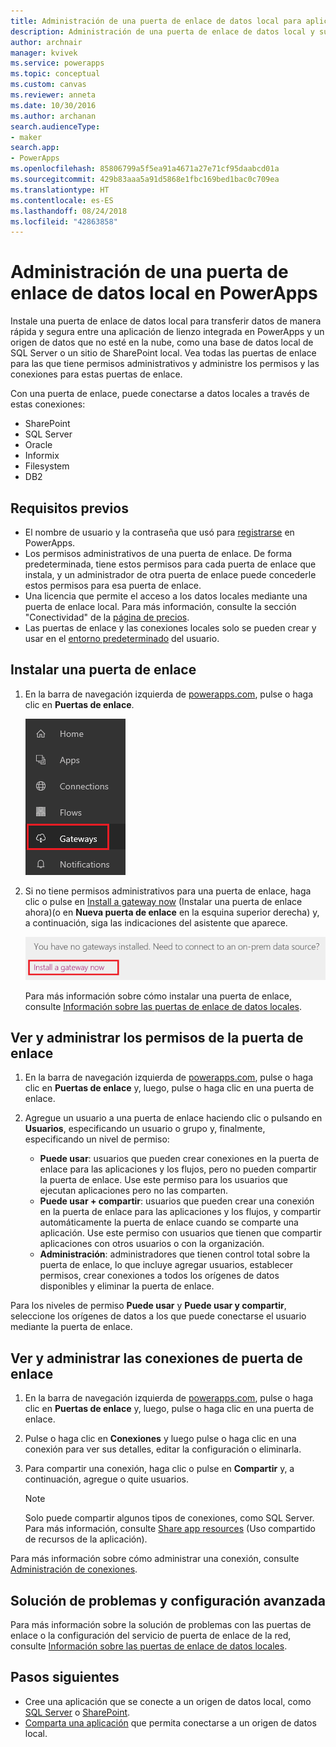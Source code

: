 ```yaml
---
title: Administración de una puerta de enlace de datos local para aplicaciones de lienzo | Microsoft Docs
description: Administración de una puerta de enlace de datos local y sus conexiones
author: archnair
manager: kvivek
ms.service: powerapps
ms.topic: conceptual
ms.custom: canvas
ms.reviewer: anneta
ms.date: 10/30/2016
ms.author: archanan
search.audienceType:
- maker
search.app:
- PowerApps
ms.openlocfilehash: 85806799a5f5ea91a4671a27e71cf95daabcd01a
ms.sourcegitcommit: 429b83aaa5a91d5868e1fbc169bed1bac0c709ea
ms.translationtype: HT
ms.contentlocale: es-ES
ms.lasthandoff: 08/24/2018
ms.locfileid: "42863858"
---
```

# <a name="manage-an-on-premises-data-gateway-in-powerapps"></a>Administración de una puerta de enlace de datos local en PowerApps
Instale una puerta de enlace de datos local para transferir datos de manera rápida y segura entre una aplicación de lienzo integrada en PowerApps y un origen de datos que no esté en la nube, como una base de datos local de SQL Server o un sitio de SharePoint local. Vea todas las puertas de enlace para las que tiene permisos administrativos y administre los permisos y las conexiones para estas puertas de enlace.

Con una puerta de enlace, puede conectarse a datos locales a través de estas conexiones:

* SharePoint
* SQL Server
* Oracle
* Informix
* Filesystem
* DB2

## <a name="prerequisites"></a>Requisitos previos
* El nombre de usuario y la contraseña que usó para [registrarse](../signup-for-powerapps.md) en PowerApps.
* Los permisos administrativos de una puerta de enlace. De forma predeterminada, tiene estos permisos para cada puerta de enlace que instala, y un administrador de otra puerta de enlace puede concederle estos permisos para esa puerta de enlace.
* Una licencia que permite el acceso a los datos locales mediante una puerta de enlace local. Para más información, consulte la sección "Conectividad" de la [página de precios](https://powerapps.microsoft.com/pricing/).
* Las puertas de enlace y las conexiones locales solo se pueden crear y usar en el [entorno predeterminado](working-with-environments.md) del usuario.

## <a name="install-a-gateway"></a>Instalar una puerta de enlace
1. En la barra de navegación izquierda de [powerapps.com](https://web.powerapps.com?utm_source=padocs&utm_medium=linkinadoc&utm_campaign=referralsfromdoc), pulse o haga clic en **Puertas de enlace**.

    ![Puertas de enlace en la barra de navegación izquierda](./media/gateway-management/manage-gateway.png)

2. Si no tiene permisos administrativos para una puerta de enlace, haga clic o pulse en [Install a gateway now](http://go.microsoft.com/fwlink/?LinkID=820931) (Instalar una puerta de enlace ahora)(o en **Nueva puerta de enlace** en la esquina superior derecha) y, a continuación, siga las indicaciones del asistente que aparece.

    ![Instalación de puertas de enlace](./media/gateway-management/no-gateway-installed.png)

    Para más información sobre cómo instalar una puerta de enlace, consulte [Información sobre las puertas de enlace de datos locales](gateway-reference.md).

## <a name="view-and-manage-gateway-permissions"></a>Ver y administrar los permisos de la puerta de enlace
1. En la barra de navegación izquierda de [powerapps.com](https://web.powerapps.com?utm_source=padocs&utm_medium=linkinadoc&utm_campaign=referralsfromdoc), pulse o haga clic en **Puertas de enlace** y, luego, pulse o haga clic en una puerta de enlace.

2. Agregue un usuario a una puerta de enlace haciendo clic o pulsando en **Usuarios**, especificando un usuario o grupo y, finalmente, especificando un nivel de permiso:

   * **Puede usar**: usuarios que pueden crear conexiones en la puerta de enlace para las aplicaciones y los flujos, pero no pueden compartir la puerta de enlace. Use este permiso para los usuarios que ejecutan aplicaciones pero no las comparten.
   * **Puede usar + compartir**: usuarios que pueden crear una conexión en la puerta de enlace para las aplicaciones y los flujos, y compartir automáticamente la puerta de enlace cuando se comparte una aplicación. Use este permiso con usuarios que tienen que compartir aplicaciones con otros usuarios o con la organización.
   * **Administración**: administradores que tienen control total sobre la puerta de enlace, lo que incluye agregar usuarios, establecer permisos, crear conexiones a todos los orígenes de datos disponibles y eliminar la puerta de enlace.

Para los niveles de permiso **Puede usar** y **Puede usar y compartir**, seleccione los orígenes de datos a los que puede conectarse el usuario mediante la puerta de enlace.

## <a name="view-and-manage-gateway-connections"></a>Ver y administrar las conexiones de puerta de enlace
1. En la barra de navegación izquierda de [powerapps.com](https://web.powerapps.com?utm_source=padocs&utm_medium=linkinadoc&utm_campaign=referralsfromdoc), pulse o haga clic en **Puertas de enlace** y, luego, pulse o haga clic en una puerta de enlace.

2. Pulse o haga clic en **Conexiones** y luego pulse o haga clic en una conexión para ver sus detalles, editar la configuración o eliminarla.

3. Para compartir una conexión, haga clic o pulse en **Compartir** y, a continuación, agregue o quite usuarios.

    > [!NOTE]
   > Solo puede compartir algunos tipos de conexiones, como SQL Server. Para más información, consulte [Share app resources](share-app-resources.md) (Uso compartido de recursos de la aplicación).

Para más información sobre cómo administrar una conexión, consulte [Administración de conexiones](add-manage-connections.md).

## <a name="troubleshooting-and-advanced-configuration"></a>Solución de problemas y configuración avanzada
Para más información sobre la solución de problemas con las puertas de enlace o la configuración del servicio de puerta de enlace de la red, consulte [Información sobre las puertas de enlace de datos locales](gateway-reference.md).

## <a name="next-steps"></a>Pasos siguientes
* Cree una aplicación que se conecte a un origen de datos local, como [SQL Server](connections/connection-azure-sqldatabase.md) o [SharePoint](connections/connection-sharepoint-online.md).
* [Comparta una aplicación](share-app.md) que permita conectarse a un origen de datos local.
